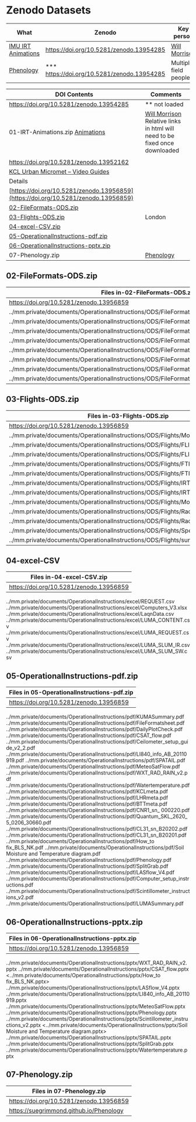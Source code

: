 # Zenodo Datasets


| What | Zenodo | Key person |
|--| --| --|
|[IMU IRT Animations](https://suegrimmond.github.io/images/Animations/plotDirectories.html)| https://doi.org/10.5281/zenodo.13954285 | [Will Morrison](https://orcid.org/0000-0003-1568-8226)  
|[Phenology](https://suegrimmond.github.io/Phenology)| *** https://doi.org/10.5281/zenodo.13954285 | Multiple field people  

| DOI Contents |Comments |
|--| --| 
| https://doi.org/10.5281/zenodo.13954285 | ** not loaded
|01-IRT-Animations.zip [Animations](https://suegrimmond.github.io/images/Animations/plotDirectories.html) |  [Will Morrison](https://orcid.org/0000-0003-1568-8226) Relative links in html will need to be fixed once downloaded|
|||
| https://doi.org/10.5281/zenodo.13952162 |  
|[KCL Urban Micromet – Video Guides](https://suegrimmond.github.io/Video) | 
| Details||
| [https://doi.org/10.5281/zenodo.13956859](https://doi.org/10.5281/zenodo.13956859) | |
| [02-FileFormats-ODS.zip](https://suegrimmond.github.io/Zenodo#02-FileFormats-ODS.zip) | 
| [03-Flights-ODS.zip](https://suegrimmond.github.io/Zenodo#02-FileFormats-ODS.zip) | London
| [04-excel-CSV.zip](https://suegrimmond.github.io/Zenodo#03-Flights-ODS.zip)| 
| [05-OperationalInstructions-pdf.zip](https://suegrimmond.github.io/Zenodo#[05-OperationalInstructions-pdf.zip) | 
| [06-OperationalInstructions-pptx.zip](https://suegrimmond.github.io/Zenodo#06-OperationalInstructions-pptx.zip)| 
| 07-Phenology.zip |[Phenology](https://suegrimmond.github.io/Phenology) 




## 02-FileFormats-ODS.zip  


|Files in-02-FileFormats-ODS.zip | 
|--|
| https://doi.org/10.5281/zenodo.13956859 |
|../mm.private/documents/OperationalInstructions/ODS/FileFormats/oldfileformats.ods |
|../mm.private/documents/OperationalInstructions/ODS/FileFormats/FileFormatsheet.ods |
|../mm.private/documents/OperationalInstructions/ODS/FileFormats/instrumentoverviewcombined.ods|
|../mm.private/documents/OperationalInstructions/ODS/FileFormats/ListNetCDF.ods |
|../mm.private/documents/OperationalInstructions/ODS/FileFormats/MainFileFormats.ods |
|../mm.private/documents/OperationalInstructions/ODS/FileFormats/METABTT.ods |
|../mm.private/documents/OperationalInstructions/ODS/FileFormats/METAKCL.ods |
|../mm.private/documents/OperationalInstructions/ODS/FileFormats/METALHR.ods |



## 03-Flights-ODS.zip 

| **Files in-03-Flights-ODS.zip** |
|-- |
| https://doi.org/10.5281/zenodo.13956859 |
|../mm.private/documents/OperationalInstructions/ODS/Flights/MobileIRTsystems.ods |
|../mm.private/documents/OperationalInstructions/ODS/Flights/FLIRcamera.ods |
|../mm.private/documents/OperationalInstructions/ODS/Flights/FLIRnight.ods |
|../mm.private/documents/OperationalInstructions/ODS/Flights/FTIR.ods |
|../mm.private/documents/OperationalInstructions/ODS/Flights/FTIRnight.ods |
|../mm.private/documents/OperationalInstructions/ODS/Flights/IRThandheldnight.ods |
|../mm.private/documents/OperationalInstructions/ODS/Flights/IRThandhelds.ods |
|../mm.private/documents/OperationalInstructions/ODS/Flights/MobileIRTnight.ods| 
|../mm.private/documents/OperationalInstructions/ODS/Flights/Radiosonde.ods |
|../mm.private/documents/OperationalInstructions/ODS/Flights/Radiosondenight.ods |
|../mm.private/documents/OperationalInstructions/ODS/Flights/SpectralRadiometer.ods |
|../mm.private/documents/OperationalInstructions/ODS/Flights/sunphotometer.ods|

## 04-excel-CSV  


| **Files in-04-excel-CSV.zip** |
|-- |
| https://doi.org/10.5281/zenodo.13956859 |
../mm.private/documents/OperationalInstructions/excel/REQUEST.csv 
../mm.private/documents/OperationalInstructions/excel/Computers_V3.xlsx 
../mm.private/documents/OperationalInstructions/excel/LaqnData.csv 
../mm.private/documents/OperationalInstructions/excel/LUMA_CONTENT.csv 
../mm.private/documents/OperationalInstructions/excel/LUMA_REQUEST.csv 
../mm.private/documents/OperationalInstructions/excel/LUMA_SLUM_IR.csv 
../mm.private/documents/OperationalInstructions/excel/LUMA_SLUM_SW.csv

## 05-OperationalInstructions-pdf.zip


| Files in 05-OperationalInstructions-pdf.zip |
|-- |
| https://doi.org/10.5281/zenodo.13956859 |
../mm.private/documents/OperationalInstructions/pdf/KUMASummary.pdf 
../mm.private/documents/OperationalInstructions/pdf/FileFormatsheet.pdf 
../mm.private/documents/OperationalInstructions/pdf/DailyPlotCheck.pdf 
../mm.private/documents/OperationalInstructions/pdf/CSAT_flow.pdf 
../mm.private/documents/OperationalInstructions/pdf/Ceilometer_setup_guide_v2_2.pdf 
../mm.private/documents/OperationalInstructions/pdf/LI840_info_AB_20110919.pdf 
../mm.private/documents/OperationalInstructions/pdf/SPATAIL.pdf 
../mm.private/documents/OperationalInstructions/pdf/MeteoSatFlow.pdf 
../mm.private/documents/OperationalInstructions/pdf/WXT_RAD_RAIN_v2.pdf 
../mm.private/documents/OperationalInstructions/pdf/Watertemperature.pdf 
../mm.private/documents/OperationalInstructions/pdf/KCLmeta.pdf 
../mm.private/documents/OperationalInstructions/pdf/LHRmeta.pdf 
../mm.private/documents/OperationalInstructions/pdf/BTTmeta.pdf 
../mm.private/documents/OperationalInstructions/pdf/CNR1_sn_ 000220.pdf 
../mm.private/documents/OperationalInstructions/pdf/Quantum_SKL_2620_5_0206_30660.pdf 
../mm.private/documents/OperationalInstructions/pdf/CL31_sn_B20202.pdf 
../mm.private/documents/OperationalInstructions/pdf/CL31_sn_B20201.pdf 
../mm.private/documents/OperationalInstructions/pdf/How_to fix_BLS_NK.pdf
../mm.private/documents/OperationalInstructions/pdf/Soil Moisture and Temperature diagram.pdf 
../mm.private/documents/OperationalInstructions/pdf/Phenology.pdf 
../mm.private/documents/OperationalInstructions/pdf/SplitGrab.pdf 
../mm.private/documents/OperationalInstructions/pdf/LASflow_V4.pdf 
../mm.private/documents/OperationalInstructions/pdf/Computer_setup_instructions.pdf 
../mm.private/documents/OperationalInstructions/pdf/Scintillometer_instructions_v2.pdf 
../mm.private/documents/OperationalInstructions/pdf/LUMASummary.pdf



## 06-OperationalInstructions-pptx.zip

| Files in 06-OperationalInstructions-pptx.zip|
|-- |
| https://doi.org/10.5281/zenodo.13956859 |
../mm.private/documents/OperationalInstructions/pptx/WXT_RAD_RAIN_v2.pptx 
../mm.private/documents/OperationalInstructions/pptx/CSAT_flow.pptx 
<../mm.private/documents/OperationalInstructions/pptx/How_to fix_BLS_NK.pptx> 
../mm.private/documents/OperationalInstructions/pptx/LASflow_V4.pptx 
../mm.private/documents/OperationalInstructions/pptx/LI840_info_AB_20110919.pptx 
../mm.private/documents/OperationalInstructions/pptx/MeteoSatFlow.pptx 
../mm.private/documents/OperationalInstructions/pptx/Phenology.pptx 
../mm.private/documents/OperationalInstructions/pptx/Scintillometer_instructions_v2.pptx 
<../mm.private/documents/OperationalInstructions/pptx/Soil Moisture and Temperature diagram.pptx> 
../mm.private/documents/OperationalInstructions/pptx/SPATAIL.pptx 
../mm.private/documents/OperationalInstructions/pptx/SplitGrab.pptx ../mm.private/documents/OperationalInstructions/pptx/Watertemperature.pptx


## 07-Phenology.zip

| Files in 07-Phenology.zip |
|-- |
| https://doi.org/10.5281/zenodo.13956859 |
| https://suegrimmond.github.io/Phenology |


